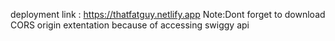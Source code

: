 deployment link : https://thatfatguy.netlify.app
Note:Dont forget to download CORS origin extentation because of accessing swiggy api
